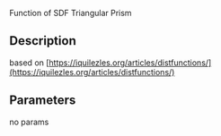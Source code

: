 Function of SDF Triangular Prism


## Description


based on [https://iquilezles.org/articles/distfunctions/](https://iquilezles.org/articles/distfunctions/)

## Parameters
no params